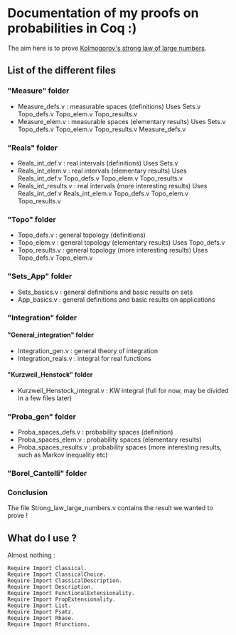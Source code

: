 # Documentation of my proofs on probabilities in Coq :)

The aim here is to prove [Kolmogorov's strong law of large numbers](https://en.wikipedia.org/wiki/Law_of_large_numbers#Strong_law).

## List of the different files

### "Measure" folder
- Measure_defs.v : measurable spaces (definitions)
  Uses Sets.v Topo_defs.v Topo_elem.v Topo_results.v
- Measure_elem.v : measurable spaces (elementary results)
  Uses Sets.v Topo_defs.v Topo_elem.v Topo_results.v Measure_defs.v 
  
### "Reals" folder
- Reals_int_def.v : real intervals (definitions)
  Uses Sets.v 
- Reals_int_elem.v : real intervals (elementary results)
  Uses Reals_int_def.v Topo_defs.v Topo_elem.v Topo_results.v
- Reals_int_results.v : real intervals (more interesting results)
  Uses Reals_int_def.v Reals_int_elem.v Topo_defs.v Topo_elem.v Topo_results.v

### "Topo" folder
- Topo_defs.v : general topology (definitions)
- Topo_elem.v : general topology (elementary results)
  Uses Topo_defs.v
- Topo_results.v : general topology (more interesting results)
  Uses Topo_defs.v Topo_elem.v
  
### "Sets_App" folder
- Sets_basics.v : general definitions and basic results on sets
- App_basics.v : general definitions and basic results on applications

### "Integration" folder

#### "General_integration" folder
- Integration_gen.v : general theory of integration
- Integration_reals.v : integral for real functions
#### "Kurzweil_Henstock" folder
- Kurzweil_Henstock_integral.v : KW integral (full for now, may be divided in a few files later)

### "Proba_gen" folder
- Proba_spaces_defs.v : probability spaces (definition)
- Proba_spaces_elem.v : probability spaces (elementary results)
- Proba_spaces_results.v : probability spaces (more interesting results, such as Markov inequality etc)

### "Borel_Cantelli" folder 

### Conclusion
The file Strong_law_large_numbers.v contains the result we wanted to prove !

## What do I use ?

Almost nothing : 
```
Require Import Classical.
Require Import ClassicalChoice.
Require Import ClassicalDescription.
Require Import Description.
Require Import FunctionalExtensionality.
Require Import PropExtensionality.
Require Import List.
Require Import Psatz.
Require Import Rbase.
Require Import Rfunctions.
```
